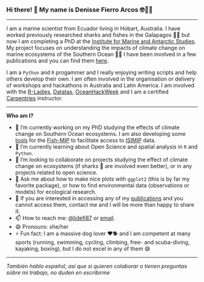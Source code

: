 ### Hi there! 👋 My name is Denisse Fierro Arcos 🤓🐱‍👤

***
I am a marine scientist from Ecuador living in Hobart, Australia. I have worked previously researched sharks and fishes in the Galapagos 🦈🐠 but now I am completing a PhD at the [Institute for Marine and Antarctic Studies](https://www.imas.utas.edu.au/). My project focuses on understanding the impacts of climate change on marine ecosystems of the Southern Ocean 🐧🐳 I have been involved in a few publications and you can find them [here](https://www.researchgate.net/profile/Denisse-Fierro-Arcos).

I am a `Python` and `R` progammer and I really enjoying writing scripts and help others develop their own. I am often involved in the organisation or delivery of workshops and hackathons in Australia and Latin America. I am involved with the [R-Ladies](https://rladies.org/), [Datatas](http://datatas.com/), [OceanHackWeek](https://oceanhackweek.github.io/) and I am a certified [Carpentries](https://carpentries.org/) instructor.

***
**Who am I?**
- 🔭 I’m currently working on my PhD studying the effects of climate change on Southern Ocean ecosystems. I am also developing some [tools](https://github.com/Fish-MIP/FishMIP_extracting-data) for the [Fish-MIP](https://www.isimip.org/about/marine-ecosystems-fisheries/) to facilitate access to [ISIMIP](https://www.isimip.org/) data.
- 🌱 I’m currently learning about Open Science and spatial analysis in `R` and `Python`.
- 👯 I’m looking to collaborate on projects studying the effect of climate change on ecosystems (if sharks 🦈 are involved even better), or in any projects related to open science.
- 💬 Ask me about how to make nice plots with `ggplot2` (this is by far my favorite package), or how to find environmental data (observations or models) for ecological research.
- 📖 If you are interested in accessing any of my [publications](https://orcid.org/0000-0002-5039-6272) and you cannot access them, contact me and I will be more than happy to share it.
- 📫 How to reach me: [@lidefi87](https://twitter.com/lidefi87) or [email](mailto:lidefi87@hotmail.com).
- 😄 Pronouns: she/her
- ⚡ Fun fact: I am a massive dog lover ❤🐕 and I am competent at many sports (running, swimming, cycling, climbing, free- and scuba-diving, kayaking, boxing), but I do not excel in any of them 😅

***
*También hablo español, así que si quieren colaborar o tienen preguntas sobre mi trabajo, no duden en escribirme*

